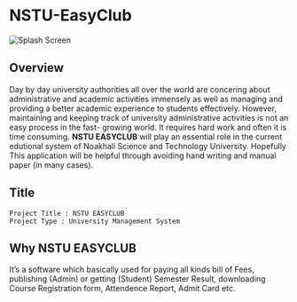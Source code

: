 # NSTU-EasyClub
![Splash Screen](https://drive.google.com/file/d/1N5GVhnwe9AwPdTz6XsLq1EkcFdjKklF_/view?usp=sharing/EClubGithub.png)

## Overview
Day by day university authorities all over the world are concering about
administrative and academic activities immensely as well as managing and providing
a better academic experience to students effectively. However, maintaining and
keeping track of university administrative activities is not an easy process in the fast-
growing world. It requires hard work and often it is time consuming.
**NSTU EASYCLUB** will play an essential role in the current edutional system of
Noakhali Science and Technology University. Hopefully This application will be
helpful through avoiding hand writing and manual paper (in many cases).
## Title
```
Project Title : NSTU EASYCLUB
Project Type : University Management System
```
## Why NSTU EASYCLUB
It’s a software which basically used for paying all kinds bill of Fees, publishing
(Admin) or getting (Student) Semester Result, downloading Course Registration
form, Attendence Report, Admit Card etc.
